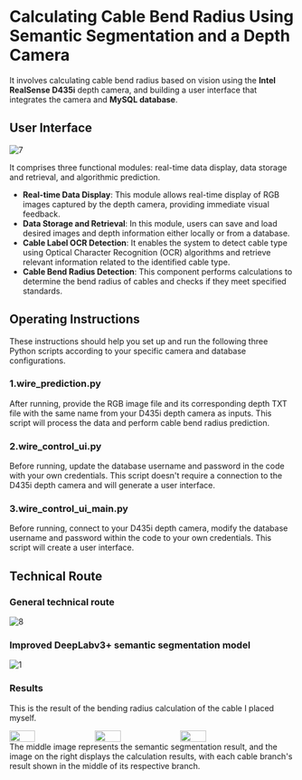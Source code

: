 # Calculating Cable Bend Radius Using Semantic Segmentation and a Depth Camera
It involves calculating cable bend radius based on vision using the **Intel RealSense D435i** depth camera, and building a user interface that integrates the camera and **MySQL database**.
## User Interface
![7](https://github.com/Xue21/CableBendRadius/assets/103324432/b1e42153-bf1b-4cf7-ad16-70f2b330ef21)

It comprises three functional modules: real-time data display, data storage and retrieval, and algorithmic prediction. 
 - **Real-time Data Display**: This module allows real-time display of RGB images captured by the depth camera, providing immediate visual feedback.
 - **Data Storage and Retrieval**: In this module, users can save and load desired images and depth information either locally or from a database.
 - **Cable Label OCR Detection**: It enables the system to detect cable type using Optical Character Recognition (OCR) algorithms and retrieve relevant information related to the identified cable type.
 - **Cable Bend Radius Detection**: This component performs calculations to determine the bend radius of cables and checks if they meet specified standards.
## Operating Instructions
These instructions should help you set up and run the following three Python scripts according to your specific camera and database configurations.
### 1.**wire_prediction.py**
After running, provide the RGB image file and its corresponding depth TXT file with the same name from your D435i depth camera as inputs. This script will process the data and perform cable bend radius prediction.
 ### **2.wire_control_ui.py**
Before running, update the database username and password in the code with your own credentials. This script doesn't require a connection to the D435i depth camera and will generate a user interface.
 ### **3.wire_control_ui_main.py**
Before running, connect to your D435i depth camera, modify the database username and password within the code to your own credentials. This script will create a user interface.
## Technical Route
### **General technical route**

![8](https://github.com/Xue21/CableBendRadius/assets/103324432/d8c68518-edbc-41f9-ad58-b8000c72137d)
### **Improved DeepLabv3+ semantic segmentation model**

![1](https://github.com/Xue21/CableBendRadius/assets/103324432/0ccf53bf-1a78-4a93-a8ff-62719c0c24ce)
### **Results**  
This is the result of the bending radius calculation of the cable I placed myself.  
  
<div style="display: flex;">  
    <img src="https://github.com/Xue21/CableBendRadius/assets/103324432/5b623de6-95c1-46bb-b435-a698c51bf17d" width="30%" />  
    <img src="https://github.com/Xue21/CableBendRadius/assets/103324432/1855e604-a3ea-4c89-ad0b-8637caa7f207" width="30%" />  
    <img src="https://github.com/Xue21/CableBendRadius/assets/103324432/8db33ac1-9549-4637-afa9-7231cf247c10" width="30%" />  
</div>
The middle image represents the semantic segmentation result, and the image on the right displays the calculation results, with each cable branch's result shown in the middle of its respective branch.
